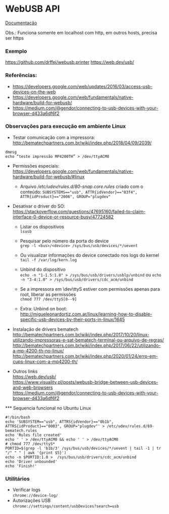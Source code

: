 # WebUSB API 

[Documentação](https://wicg.github.io/webusb/)

Obs.: Funciona somente em localhost com http, em outros hosts, precisa ser https

### Exemplo
https://github.com/drffej/webusb.printer
https://web.dev/usb/

### Referências: 
- https://developers.google.com/web/updates/2016/03/access-usb-devices-on-the-web
- https://developers.google.com/web/fundamentals/native-hardware/build-for-webusb/
- https://medium.com/@gendor/connecting-to-usb-devices-with-your-browser-d433a6df6f2


### Observações para execução em ambiente Linux
- Testar comunicação com a impressora:
http://bematechpartners.com.br/wiki/index.php/2018/04/09/2039/
```
dmesg
echo “teste impressão MP4200TH” > /dev/ttyACM0
```

- Permissões especiais:  
 https://developers.google.com/web/fundamentals/native-hardware/build-for-webusb/#linux
    * Arquivo */etc/udev/rules.d/80-snap.core.rules* criado com o conteúdo:
    ```SUBSYSTEMS=="usb", ATTR{idVendor}=="03f4", ATTR{idProduct}=="2006", GROUP="plugdev"```

- Desativar o driver do SO:  
 https://stackoverflow.com/questions/47695160/failed-to-claim-interface-0-device-or-resource-busy/47724582
    * Listar os dispositivos   
    ```lsusb```
    * Pesquisar pelo número da porta do device   
    ```grep -l <bus>/<device> /sys/bus/usb/devices/*/uevent```
    * Ou visualizar informações do device conectado nos logs do kernel   
    ```tail -f /var/log/kern.log```
    * Unbind do dispositivo   
    ```echo -n "1-1.5:1.0" > /sys/bus/usb/drivers/usblp/unbind```
    ou
    ```echo -n "3-4:1.0" > /sys/bus/usb/drivers/cdc_acm/unbind```
    * Se a impressora em \dev\ttyS<n> estiver com permissões apenas para root, liberar as permissões   
    ```chmod 777 /dev/ttyS[0--9]```
    
    * Extra: Unbind on boot:  
    http://migueleonardortiz.com.ar/linux/learning-how-to-disable-specific-usb-devices-by-their-ports-in-linux/1645
    
- Instalação de drivers bematech    
    http://bematechpartners.com.br/wiki/index.php/2017/10/20/linux-utilizando-impressoras-e-sat-bematech-terminal-ou-arquivo-de-regras/
    http://bematechpartners.com.br/wiki/index.php/2017/06/22/utilizando-a-mp-4200-th-no-linux/
    http://bematechpartners.com.br/wiki/index.php/2020/01/24/erro-em-cups-linux-com-a-mp4200-th/

- Outros links   
 https://web.dev/usb/    
 https://www.visuality.pl/posts/webusb-bridge-between-usb-devices-and-web-browsers  
 https://medium.com/@gendor/connecting-to-usb-devices-with-your-browser-d433a6df6f2
 
 *** Sequencia funcional no Ubuntu Linux    
 
 ```
#!/bin/bash
echo 'SUBSYSTEM=="usb", ATTRS{idVendor}=="0b1b", ATTRS{idProduct}=="0003", GROUP="plugdev"' > /etc/udev/rules.d/69-bematech.rules
echo 'Rules file created'
echo ' ' > /dev/ttyACM0 && echo ' ' > /dev/ttyACM0
# chmod 777 /dev/ttyS*
PORTID=$(grep -l 'b1b/3' /sys/bus/usb/devices/*/uevent | tail -1 | tr "/" " " | awk '{print $5}')
echo -n $PORTID:1.0 >  /sys/bus/usb/drivers/cdc_acm/unbind
echo 'Driver unbounded'
echo 'Finish!'
 ```
 
 
### Utilitários
- Verificar logs   
```chrome://device-log/```
- Autorizações USB   
```chrome://settings/content/usbDevices?search=usb```



